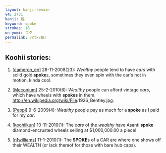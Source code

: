 ```yaml
---
layout: kanji-remain
v4: 2731
kanji: 輻
keyword: spoke
strokes: 16
on-yomi: フク
permalink: /rtk/輻/
---
```


## Koohii stories: 

1) [<a href="http://kanji.koohii.com/profile/cameron_en">cameron_en</a>] 28-11-2008(23): <em>Wealthy</em> people tend to have <em>cars</em> with solid gold<strong> spoke</strong>s, sometimes they even spin with the car&#039;s not in motion, kinda cool.

2) [<a href="http://kanji.koohii.com/profile/Meconium">Meconium</a>] 25-2-2010(6): <em>Wealthy</em> people can afford vintage <em>cars</em>, which have wheels with <strong>spokes</strong> in them. <a href="http://en.wikipedia.org/wiki/File">http://en.wikipedia.org/wiki/File</a>:1926_Bentley.jpg.

3) [<a href="http://kanji.koohii.com/profile/Peppi">Peppi</a>] 9-6-2009(4): <em>Wealthy</em> people pay as much for a<strong> spoke</strong> as I paid for my <em>car</em>.

4) [<a href="http://kanji.koohii.com/profile/koohiikun">koohiikun</a>] 10-11-2010(1): The <em>cars</em> of the <em>wealthy</em> have Asanti<strong> spoke</strong> diamond-encrusted wheels selling at $1,000,000.00 a piece!

5) [<a href="http://kanji.koohii.com/profile/n1williams">n1williams</a>] 11-1-2010(1): The<strong> SPOKE</strong>s of a CAR are where one shows off their WEALTH (or lack thereof for those with bare hub caps).


